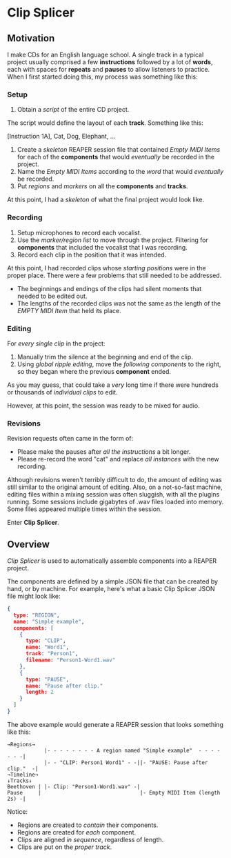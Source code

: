 # Clip Splicer

## Motivation

I make CDs for an English language school. A single track in a typical project
usually comprised a few __instructions__ followed by a lot of __words__, each 
with spaces for __repeats__ and __pauses__ to allow listeners to practice. When 
I first started doing this, my process was something like this:

### Setup

1. Obtain a _script_ of the entire CD project.
  
  The script would define the layout of each __track__. Something like this: 
 
  [Instruction 1A], Cat, Dog, Elephant, ...
1. Create a _skeleton_ REAPER session file that contained _Empty MIDI Items_ for
   each of the __components__ that would _eventually_ be recorded in the
   project.
1. Name the _Empty MIDI Items_ according to the _word_ that would _eventually_
   be recorded.
1. Put _regions_ and _markers_ on all the __components__ and __tracks__.

At this point, I had a _skeleton_ of what the final project would look like.

### Recording

1. Setup microphones to record each vocalist.
1. Use the _marker/region list_ to move through the project. Filtering for
   __components__ that included the vocalist that I was recording.
1. Record each clip in the position that it was intended.

At this point, I had recorded clips whose _starting positions_ were in the
proper place.  There were a few problems that still needed to be addressed.

* The beginnings and endings of the clips had silent moments that needed to be
  edited out.
* The lengths of the recorded clips was not the same as the length of the _EMPTY
  MIDI Item_ that held its place.

### Editing

For _every single clip_ in the project:
1. Manually trim the silence at the beginning and end of the clip.
1. Using _global ripple editing_, move the _following components_ to the
   right, so they began where the previous __component__ ended.

As you may guess, that could take a _very_ long time if there were hundreds or
thousands of _individual clips_ to edit.

However, at this point, the session was ready to be mixed for audio.

### Revisions

Revision requests often came in the form of:

* Please make the pauses after _all the instructions_ a bit longer.
* Please re-record the word "cat" and replace _all instances_ with the new
  recording.

Although revisions weren't terribly difficult to do, the amount of editing was
still similar to the original amount of editing. Also, on a not-so-fast
machine, editing files within a mixing session was often sluggish, with all the
plugins running. Some sessions include gigabytes of .wav files loaded into
memory. Some files appeared multiple times within the session.

Enter __Clip Splicer__.

## Overview

_Clip Splicer_ is used to automatically assemble components into a REAPER
project.

The components are defined by a simple JSON file that can be created by hand, or
by machine. For example, here's what a basic Clip Splicer JSON file might look
like:

```json
{
  type: "REGION",
  name: "Simple example",
  components: [
    {
      type: "CLIP",
      name: "Word1",
      track: "Person1",
      filename: "Person1-Word1.wav"
    }, 
    {
      type: "PAUSE",
      name: "Pause after clip."
      length: 2
    }
  ]
}
```
The above example would generate a REAPER session that looks something like
this:

```
→Regions→
            |- - - - - - - - A region named "Simple example"  - - - - - - -|
            |- - "CLIP: Person1 Word1" - -||- "PAUSE: Pause after clip."  -|
→Timeline→
↓Tracks↓   
Beethoven | |- Clip: "Person1-Word1.wav" -|
Pause     |                                |- Empty MIDI Item (length 2s) -|
```
Notice:
* Regions are created to _contain_ their components.
* Regions are created for _each_ component.
* Clips are aligned _in sequence_, regardless of length.
* Clips are put on the _proper track_.


